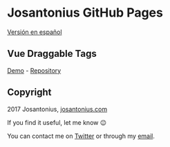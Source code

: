 # Josantonius GitHub Pages

[Versión en español](README-ES.md)

## Vue Draggable Tags

[Demo](https://josantonius.github.io/vue-draggable-tags/) - [Repository](https://josantonius.github.io/vue-draggable-tags/)

## Copyright

2017 Josantonius, [josantonius.com](https://josantonius.com/)

If you find it useful, let me know :wink:

You can contact me on [Twitter](https://twitter.com/Josantonius) or through my [email](mailto:hello@josantonius.com).